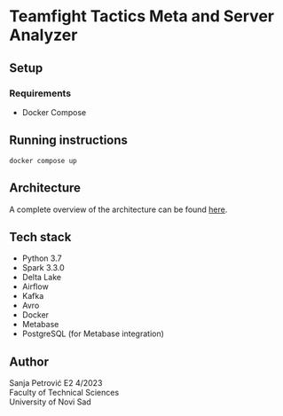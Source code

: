 # Teamfight Tactics Meta and Server Analyzer

## Setup
### Requirements
- Docker Compose

## Running instructions
```
docker compose up
```
## Architecture
A complete overview of the architecture can be found [here](https://s.icepanel.io/X9OaWkKYwqRoff/capb).

## Tech stack
- Python 3.7
- Spark 3.3.0
- Delta Lake
- Airflow
- Kafka
- Avro
- Docker
- Metabase
- PostgreSQL (for Metabase integration)
## Author
Sanja Petrović E2 4/2023<br>
Faculty of Technical Sciences<br>
University of Novi Sad